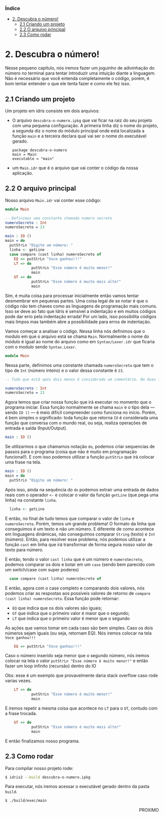 ### Índice

- [2. Descubra o número!](#2-descubra-o-número)
  - [2.1 Criando um projeto](#21-criando-um-projeto)
  - [2.2 O arquivo principal](#22-o-arquivo-principal)
  - [2.3 Como rodar](#23-como-rodar)

# 2. Descubra o número!

Nesse pequeno capítulo, nós iremos fazer um joguinho de adivinhação do número no terminal para tentar introduzir uma intuição diante a linguagem. Não é necessário que você entenda completamente o código, porém, é bom tentar entender o que ele tenta fazer e como ele fez isso.

## 2.1 Criando um projeto

Um projeto em idris consiste em dois arquivos:

- O arquivo `descubra-o-numero.ipkg` que vai ficar na raiz do seu projeto com uma pequena configuração. A primeira linha diz o nome do projeto, a segunda diz o nome do módulo principal onde está localizada a função `main` e a terceira declara qual vai ser o nome do executável gerado.
  ```ipkg
  package descubra-o-numero
  main = Main
  executable = "main"
  ```

- um `Main.idr` que é o arquivo que vai conter o código da nossa aplicação. 

## 2.2 O arquivo principal

Nosso arquivo `Main.idr` vai conter esse código:

```idris
module Main

-- Definimos uma constante chamada numero secreto
numeroSecreto : Int 
numeroSecreto = 23

main : IO ()
main = do
  putStrLn "Digite um número: "
  linha <- getLine
  case compare (cast linha) numeroSecreto of 
    EQ => putStrLn "Voce ganhou!!!" 
    LT => do
            putStrLn "Esse número é muito menor!"
            main
    GT => do
            putStrLn "Esse número é muito mais alto!"
            main
```

Sim, é muita coisa para processar inicialmente então vamos tentar desmembrar em pequenas partes. Uma coisa legal de se notar é que o código não tem chaves como as linguagens de programação mais comuns. Isso se deve ao fato que Idris é sensível a indentação e em muitos códigos pode dar erro pela indentação errada! Por um lado, isso possibilita códigos mais limpos mas também abre a possibilidade para erros de indentação. 

Vamos começar a analisar o código. Nessa linha nós definimos que o modulo em que o arquivo está se chama `Main`. Normalmente o nome do módulo é igual ao nome do arquivo como em `Syntax/Lexer.idr` que ficaria com o modulo sendo `Syntax.Lexer`.

```idris
module Main
```

Nessa parte, definimos uma constante chamada `numeroSecreto` que tem o tipo de `Int` (número inteiro) e o valor dessa constante é `23`.

```idris
-- Tudo que está após dois menos é considerado um comentário. Na duas linhas abaixo definimos uma constante chamada numero secreto com tipo Int.

numeroSecreto : Int 
numeroSecreto = 23
```

Agora temos que criar nossa função que irá executar no momento que o programa iniciar. Essa função normalmente se chama `main` e o tipo dela — sendo `IO ()` — é meio difícil compreender como funciona no início. Porém, é bem simples o significado: toda função que retorna `IO` é considerada uma função que conversa com o mundo real, ou seja, realiza operações de entrada e saída (Input/Output).

```idris
main : IO ()
```

Se utilizarmos o que chamamos notação `do`, podemos criar sequencias de passos para o programa (coisa que não é muito em programação funcional!). E com isso podemos utilizar a função `putStrLn` que irá colocar uma frase na tela.

```idris
main : IO ()
main = do
  putStrLn "Digite um número: "
```

Após isso, ainda na sequência do `do` podemos extrair uma entrada de dados reais com o operador `<-` e colocar o valor da função `getLine` (que pega uma linha) na constante `linha`.

```idris
  linha <- getLine
```

E então, no final de tudo temos que comparar o valor de `linha` e `numeroSecreto`. Porém, temos um grande problema! O formato da linha que conseguimos é um texto e não um número. E diferente de como acontece em linguagens dinâmicas, não conseguimos comparar `String` (texto) e `Int` (número). Então, para resolver esse problema, nós podemos utilizar a função `cast` em linha que irá transformar de forma segura nosso valor de texto para número.

E então, tendo o valor `cast linha` que é um número e `numeroSecreto`, podemos comparar os dois e botar em um `case` (sendo bem parecido com um switch/case com super poderes)

```idris
  case compare (cast linha) numeroSecreto of 
```

E então, agora com o case completo e comparando dois valores, nós podemos criar as respostas aos possíveis valores de retorno de `compare (cast linha) numeroSecreto`. Essa função pode retornar:

- `EQ` que indica que os dois valores são iguais;
- `GT` que indica que o primeiro valor é maior que o segundo;
- `LT` que indica que o primeiro valor é menor que o segundo

As ações que vamos tomar em cada caso são bem simples. Caso os dois números sejam iguais (ou seja, retornam EQ). Nós iremos colocar na tela `Voce ganhou!!!`
```idris
    EQ => putStrLn "Voce ganhou!!!" 
```

Caso o número inserido seja menor que o segundo número, nós iremos colocar na tela o valor `putStrLn "Esse número é muito menor!"` e então fazer um loop infinito (recursão) dentro do IO

Obs: esse é um exemplo que provavelmente daria stack overflow caso rode varias vezes.

```idris
    LT => do
            putStrLn "Esse número é muito menor!"
            main
```

E iremos repetir a mesma coisa que acontece no `LT` para o `GT`, contudo com a frase trocada.

```idris
    GT => do
            putStrLn "Esse número é muito mais alto!"
            main
```

E então finalizamos nosso programa.

## 2.3 Como rodar 

Para compilar nosso projeto rode:
```bash
$ idris2 --build descubra-o-numero.ipkg
```

Para executar, nós iremos acessar o executável gerado dentro da pasta `build`.

```bash
$ ./build/exec/main
```

<p align="end" href="https://github.com/felipegchi/Idris2Noobs/blob/main/1.Introducao/3.types.md">
 PROXIMO
</p> 
